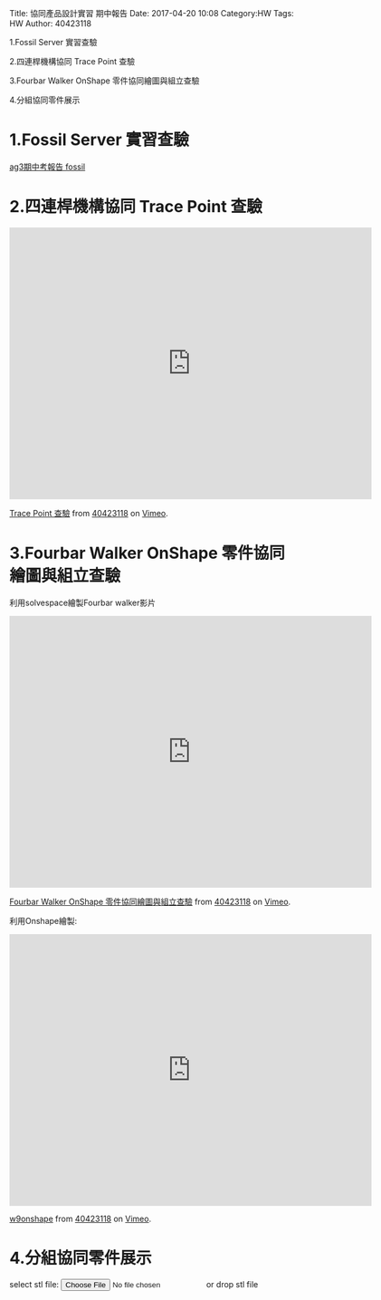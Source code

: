 Title: 協同產品設計實習 期中報告
Date: 2017-04-20 10:08
Category:HW
Tags: HW
Author: 40423118



<!-- PELICAN_END_SUMMARY -->

1.Fossil Server 實習查驗

2.四連桿機構協同 Trace Point 查驗

3.Fourbar Walker OnShape 零件協同繪圖與組立查驗

4.分組協同零件展示

1.Fossil Server 實習查驗
===
<a href="https://mde2a2.kmol.info/midterm/ag3/index">ag3期中考報告 fossil </a>

2.四連桿機構協同 Trace Point 查驗
===
<iframe src="https://player.vimeo.com/video/214854552" width="640" height="480" frameborder="0" webkitallowfullscreen mozallowfullscreen allowfullscreen></iframe> <p><a href="https://vimeo.com/214854552">Trace Point 查驗</a> from <a href="https://vimeo.com/user46453244">40423118</a> on <a href="https://vimeo.com">Vimeo</a>.</p>

3.Fourbar Walker OnShape 零件協同繪圖與組立查驗
===

利用solvespace繪製Fourbar walker影片

<iframe src="https://player.vimeo.com/video/214855061" width="640" height="480" frameborder="0" webkitallowfullscreen mozallowfullscreen allowfullscreen></iframe> <p><a href="https://vimeo.com/214855061">Fourbar Walker OnShape 零件協同繪圖與組立查驗</a> from <a href="https://vimeo.com/user46453244">40423118</a> on <a href="https://vimeo.com">Vimeo</a>.</p>



利用Onshape繪製:

<iframe src="https://player.vimeo.com/video/214854449" width="640" height="480" frameborder="0" webkitallowfullscreen mozallowfullscreen allowfullscreen></iframe> <p><a href="https://vimeo.com/214854449">w9onshape</a> from <a href="https://vimeo.com/user46453244">40423118</a> on <a href="https://vimeo.com">Vimeo</a>.</p>

4.分組協同零件展示
===
<link href="./../work/madeleine/src/css/Madeleine.css" rel="stylesheet">
<script src="./../work/madeleine/src/stats.js"></script>
<script src="./../work/madeleine/src/detector.js"></script>
<script src="./../work/madeleine/src/three.min.js"></script>
<script src="./../work/madeleine/src/Madeleine.js"></script>

<div id="target" class="madeleine"></div>

<script>
window.onload = function(){
    var madeleine = new Madeleine({
      target: 'target', // target div id
      data: './../data/w9/Assembly 1.stl', // data path
      path: './../work/madeleine/src/' // path to source directory from current html file
    });
}; 
</script>

<script src="https://cdnjs.cloudflare.com/ajax/libs/three.js/r68/three.min.js"
></script>
<script src="https://rawgit.com/mrdoob/three.js/master/examples/js/controls/TrackballControls.js"
></script>
<script src="./../data/w9/loader.js"></script>
<script src="./../data/w9/stl.js"></script>
<div>
select stl file: <input type="file" id="file" /> or drop stl file
</div>
<div id="view"></div>